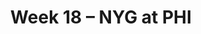 ---
layout: game
title: Week 18 – NYG at PHI
season: 2022
game_id: 2022_18_NYG_PHI
away_team: NYG
home_team: PHI
---